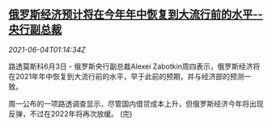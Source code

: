 <!--1622770263000-->
[俄罗斯经济预计将在今年年中恢复到大流行前的水平--央行副总裁](https://cn.reuters.com/article/russia-cen-economy-pandemic-0604-idCNKCS2DG03S)
------

<div><i>2021-06-04T01:14:34Z</i></div><p>路透莫斯科6月3日 - 俄罗斯央行副总裁Alexei Zabotkin周四表示，俄罗斯经济将在2021年年中恢复到大流行前的水平，早于此前的预期，并与经济部的预测一致。</p><p>周一公布的一项路透调查显示，尽管国内借贷成本上升，但俄罗斯经济今年将出现反弹，不过在2022年将再次放缓。 (完)</p>
